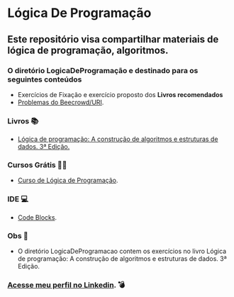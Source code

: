 # Lógica De Programação
## Este repositório visa compartilhar materiais de lógica de programação, algoritmos.
 
### O diretório LogicaDeProgramação e destinado para os seguintes conteúdos 
* Exercícios de Fixação e exercício proposto dos **Livros recomendados**
* [Problemas do Beecrowd/URI](https://www.beecrowd.com.br/judge/en/profile/697186).


### Livros 📚
* [Lógica de programação: A construção de algoritmos e estruturas de dados. 3ª Edição.
](https://www.amazon.com.br/L%C3%B3gica-programa%C3%A7%C3%A3o-constru%C3%A7%C3%A3o-algoritmos-estruturas/dp/8576050242/ref=asc_df_8576050242/?tag=googleshopp00-20&linkCode=df0&hvadid=379816198799&hvpos=&hvnetw=g&hvrand=18341974620706684893&hvpone=&hvptwo=&hvqmt=&hvdev=c&hvdvcmdl=&hvlocint=&hvlocphy=9100960&hvtargid=pla-811917896295&psc=1)

### Cursos Grátis 👨‍🏫
* [Curso de Lógica de Programação](https://www.youtube.com/playlist?list=PLHz_AreHm4dmSj0MHol_aoNYCSGFqvfXV).

###  IDE 💻
* [Code Blocks](https://www.codeblocks.org/downloads/).

###  Obs 🚩
* O diretório LogicaDeProgramacao contem os exercícios no livro Lógica de programação: A construção de algoritmos e estruturas de dados. 3ª Edição.

### [Acesse meu perfil no Linkedin](https://www.linkedin.com/in/wallace-petrik-45b9471b4/). 💣
